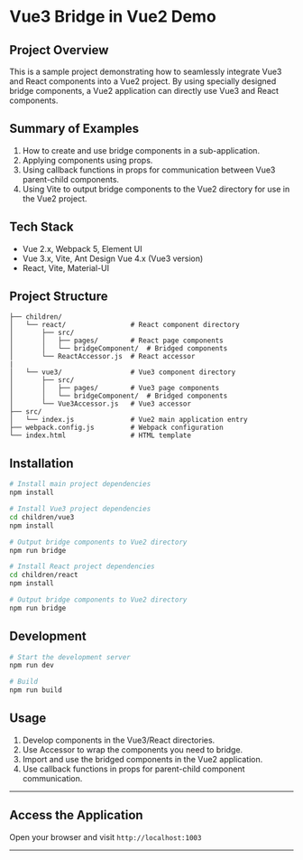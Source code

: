 # Vue3 Bridge in Vue2 Demo

## Project Overview

This is a sample project demonstrating how to seamlessly integrate Vue3 and React components into a Vue2 project. By using specially designed bridge components, a Vue2 application can directly use Vue3 and React components.

## Summary of Examples

1. How to create and use bridge components in a sub-application.
2. Applying components using props.
3. Using callback functions in props for communication between Vue3 parent-child components.
4. Using Vite to output bridge components to the Vue2 directory for use in the Vue2 project.

## Tech Stack

- Vue 2.x, Webpack 5, Element UI
- Vue 3.x, Vite, Ant Design Vue 4.x (Vue3 version)
- React, Vite, Material-UI

## Project Structure

```
├── children/
│   └── react/                # React component directory
│       ├── src/
│       │   ├── pages/        # React page components
│       │   └── bridgeComponent/  # Bridged components
│       └── ReactAccessor.js  # React accessor
|
│   └── vue3/                 # Vue3 component directory
│       ├── src/
│       │   ├── pages/        # Vue3 page components
│       │   └── bridgeComponent/  # Bridged components
│       └── Vue3Accessor.js   # Vue3 accessor
├── src/
│   └── index.js              # Vue2 main application entry
├── webpack.config.js         # Webpack configuration
└── index.html                # HTML template
```

## Installation

```bash
# Install main project dependencies
npm install

# Install Vue3 project dependencies
cd children/vue3
npm install

# Output bridge components to Vue2 directory
npm run bridge

# Install React project dependencies
cd children/react
npm install

# Output bridge components to Vue2 directory
npm run bridge
```

## Development

```bash
# Start the development server
npm run dev

# Build
npm run build
```

## Usage

1. Develop components in the Vue3/React directories.
2. Use Accessor to wrap the components you need to bridge.
3. Import and use the bridged components in the Vue2 application.
4. Use callback functions in props for parent-child component communication.

---

## Access the Application

Open your browser and visit `http://localhost:1003`

---
